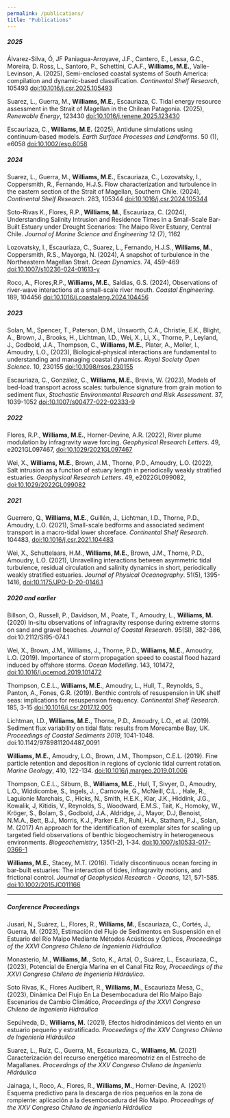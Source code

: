 ```yaml
---
permalink: /publications/
title: "Publications"
---
```


##### 2025

Álvarez-Silva, Ó, JF Paniagua-Arroyave, J.F., Cantero, E., Lessa, G.C., Moreira, D.  Ross, L.,  Santoro, P.,  Schettini, C.A.F., **Williams, M.E.**,  Valle-Levinson, A. (2025), Semi-enclosed coastal systems of South America: compilation and dynamic-based classification. _Continental Shelf Research_, 105493 [doi:10.1016/j.csr.2025.105493](https://doi.org/10.1016/j.csr.2025.105493)

Suarez, L., Guerra, M., **Williams, M.E.**, Escauriaza, C. Tidal energy resource assessment in the Strait of Magellan in the Chilean Patagonia. (2025), _Renewable Energy_, 123430 [doi:10.1016/j.renene.2025.123430](https://doi.org/10.1016/j.renene.2025.123430)

Escauriaza, C., **Williams, M.E.** (2025), Antidune simulations using continuum‐based models. _Earth Surface Processes and Landforms_. 50 (1), e6058 [doi:10.1002/esp.6058](https://doi.org/10.1002/esp.6058)

##### 2024

Suarez, L., Guerra, M., **Williams, M.E.**, Escauriaza, C., Lozovatsky, I., Coppersmith, R., Fernando, H.J.S. Flow characterization and turbulence in the eastern section of the Strait of Magellan, Southern Chile. (2024), _Continental Shelf Research_. 283, 105344 [doi:10.1016/j.csr.2024.105344](https://doi.org/10.1016/j.csr.2024.105344)

Soto-Rivas K., Flores, R.P., **Williams, M.**, Escauriaza, C. (2024), Understanding Salinity Intrusion and Residence Times in a Small-Scale Bar-Built Estuary under Drought Scenarios: The Maipo River Estuary, Central Chile. _Journal of Marine Science and Engineering_ 12 (7), 1162

Lozovatsky, I., Escauriaza, C., Suarez, L., Fernando,  H.J.S., **Williams, M.**, Coppersmith, R.S., Mayorga, N. (2024), A snapshot of turbulence in the Northeastern Magellan Strait. _Ocean Dynamics_. 74, 459–469 [doi:10.1007/s10236-024-01613-y](https://link.springer.com/article/10.1007/s10236-024-01613-y)
    
Roco, A., Flores,R.P., **Williams, M.E.**, Saldias, G.S. (2024), Observations of river-wave interactions at a small-scale river mouth. _Coastal Engineering_. 189, 104456 [doi:10.1016/j.coastaleng.2024.104456](https://www.sciencedirect.com/science/article/pii/S0378383924000048)

##### 2023

Solan, M., Spencer, T., Paterson, D.M., Unsworth, C.A., Christie, E.K., Blight, A., Brown, J., Brooks, H., Lichtman, I.D., Wei, X., Li, X., Thorne, P., Leyland, J., Godbold, J.A., Thompson, C., **Williams, M.E.**, Plater, A., Moller, I., Amoudry, L.O., (2023), Biological-physical interactions are fundamental to understanding and managing coastal dynamics. _Royal Society Open Science_. 10, 230155 [doi:10.1098/rsos.230155](https://royalsocietypublishing.org/doi/10.1098/rsos.230155)

Escauriaza, C., González, C., **Williams, M.E.**, Brevis, W. (2023), Models of bed-load transport across scales: turbulence signature from grain motion to sediment flux, _Stochastic Environmental Research and Risk Assessment_. 37, 1039-1052 [doi:10.1007/s00477-022-02333-9](https://link.springer.com/article/10.1007/s00477-022-02333-9)

##### 2022

Flores, R.P., **Williams, M.E.**, Horner-Devine, A.R. (2022), River plume modulation by infragravity wave forcing. _Geophysical Research Letters_. 49, e2021GL097467, [doi:10.1029/2021GL097467](https://agupubs.onlinelibrary.wiley.com/doi/full/10.1029/2021GL097467)

Wei, X., **Williams, M.E.**, Brown, J.M., Thorne, P.D., Amoudry, L.O. (2022), Salt intrusion as a function of estuary length in periodically weakly stratified estuaries. _Geophysical Research Letters_. 49, e2022GL099082, [doi:10.1029/2022GL099082](https://agupubs.onlinelibrary.wiley.com/doi/full/10.1029/2022GL099082)

##### 2021

Guerrero, Q., **Williams, M.E.**, Guillén, J., Lichtman, I.D., Thorne, P.D., Amoudry, L.O. (2021), Small-scale bedforms and associated sediment transport in a macro-tidal lower shoreface. _Continental Shelf Research_. 104483, [doi:10.1016/j.csr.2021.104483](https://www.sciencedirect.com/science/article/pii/S0278434321001400)

Wei, X., Schuttelaars, H.M., **Williams, M.E.**, Brown, J.M., Thorne, P.D., Amoudry, L.O. (2021), Unravelling interactions between asymmetric tidal turbulence, residual circulation and salinity dynamics in short, periodically weakly stratified estuaries. _Journal of Physical Oceanography_. 51(5), 1395-1416, [doi:10.1175/JPO-D-20-0146.1](https://journals.ametsoc.org/view/journals/phoc/51/5/JPO-D-20-0146.1.xml)

##### 2020 and earlier

Billson, O., Russell, P., Davidson, M., Poate, T., Amoudry, L., **Williams, M.** (2020) In-situ observations of infragravity response during extreme storms on sand and gravel beaches. _Journal of Coastal Research_. 95(SI), 382-386, doi:10.2112/SI95-074.1

Wei, X., Brown, J.M., Williams, J., Thorne, P.D., **Williams, M.E.**, Amoudry, L.O. (2019). Importance of storm propagation speed to coastal flood hazard induced by offshore storms. _Ocean Modelling_. 143, 101472, [doi:10.1016/j.ocemod.2019.101472](https://www.sciencedirect.com/science/article/pii/S1463500319300198)

Thompson, C.E.L., **Williams, M.E.**, Amoudry, L., Hull, T., Reynolds, S., Panton, A., Fones, G.R. (2019). Benthic controls of resuspension in UK shelf seas: implications for resuspension frequency. _Continental Shelf Research_. 185, 3-15 [doi:10.1016/j.csr.2017.12.005](https://www.sciencedirect.com/science/article/pii/S0278434317302728)

Lichtman, I.D., **Williams, M.E.**, Thorne, P.D., Amoudry, L.O., et al. (2019). Sediment flux variability on tidal flats: results from Morecambe Bay, UK. _Proceedings of Coastal Sediments 2019_, 1041-1048. doi:10.1142/9789811204487\_0091

**Williams, M.E.**, Amoudry, L.O., Brown, J.M., Thompson, C.E.L. (2019). Fine particle retention and deposition in regions of cyclonic tidal current rotation. _Marine Geology_, 410, 122-134. [doi:10.1016/j.margeo.2019.01.006](https://www.sciencedirect.com/science/article/pii/S0025322718303232)

Thompson, C.E.L., Silburn, B., **Williams, M.E.**, Hull, T, Sivyer, D., Amoudry, L.O., Widdicombe, S., Ingels, J. , Carnovale, G., McNeill, C.L. , Hale, R., Laguionie Marchais, C., Hicks, N., Smith, H.E.K., Klar, J.K., Hiddink, J.G., Kowalik, J, Kitidis, V., Reynolds, S., Woodward, E.M.S., Tait, K., Homoky, W., Kröger, S., Bolam, S., Godbold, J.A., Aldridge, J., Mayor, D.J, Benoist, N.M.A., Bett, B.J., Morris, K.J., Parker E.R., Ruhl, H.A., Statham, P.J., Solan, M. (2017) An approach for the identification of exemplar sites for scaling up targeted field observations of benthic biogeochemistry in heterogeneous environments. _Biogeochemistry_, 135(1-2), 1-34. [doi:10.1007/s10533-017-0366-1](https://link.springer.com/article/10.1007/s10533-017-0366-1)

**Williams, M.E.**, Stacey, M.T. (2016). Tidally discontinuous ocean forcing in bar-built estuaries: The interaction of tides, infragravity motions, and frictional control. _Journal of Geophysical Research - Oceans_, 121, 571-585. [doi:10.1002/2015JC011166](https://agupubs.onlinelibrary.wiley.com/doi/full/10.1002/2015JC011166)


***

##### Conference Proceedings

Jusari, N., Suárez, L., Flores, R., **Williams, M.**, Escauriaza, C., Cortés, J., Guerra, M. (2023), Estimación del Flujo
de Sedimentos en Suspensión en el Estuario del Río Maipo Mediante Métodos Acústicos y Ópticos, _Proceedings of the
XXVI Congreso Chileno de Ingeniería Hidráulica_.

Monasterio, M., **Williams, M.**, Soto, K., Artal, O., Suárez, L., Escauriaza, C., (2023), Potencial de Energía Marina
en el Canal Fitz Roy, _Proceedings of the XXVI Congreso Chileno de Ingeniería Hidráulica_.

Soto Rivas, K., Flores Audibert, R., **Williams, M.**, Escauriaza Mesa, C., (2023), Dinámica Del Flujo En La
Desembocadura del Río Maipo Bajo Escenarios de Cambio Climático, _Proceedings of the XXVI Congreso Chileno de
Ingeniería Hidráulica_

Sepúlveda, D., **Williams, M.** (2021), Efectos hidrodinámicos del viento en un estuario pequeño y estratificado.
_Proceedings of the XXV Congreso Chileno de Ingeniería Hidráulica_

Suarez, L., Ruíz, C., Guerra, M., Escauriaza, C., **Williams, M.** (2021) Caracterización del recurso energético
mareomotriz en el Estrecho de Magallanes. _Proceedings of the XXV Congreso Chileno de Ingeniería Hidráulica_

Jainaga, I., Roco, A., Flores, R., **Williams, M.**, Horner-Devine, A. (2021) Esquema predictivo para la descarga de
ríos pequeños en la zona de rompiente: aplicación a la desembocadura del Río Maipo. _Proceedings of the XXV
Congreso Chileno de Ingeniería Hidráulica_
